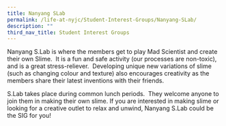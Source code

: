 ```yaml
---
title: Nanyang SLab
permalink: /life-at-nyjc/Student-Interest-Groups/Nanyang-SLab/
description: ""
third_nav_title: Student Interest Groups
---
```


Nanyang S.Lab is where the members get to play Mad Scientist and create their own Slime.  It is a fun and safe activity (our processes are non-toxic), and is a great stress-reliever.  Developing unique new variations of slime (such as changing colour and texture) also encourages creativity as the members share their latest inventions with their friends.

S.Lab takes place during common lunch periods.  They welcome anyone to join them in making their own slime. If you are interested in making slime or looking for a creative outlet to relax and unwind, Nanyang S.Lab could be the SIG for you!